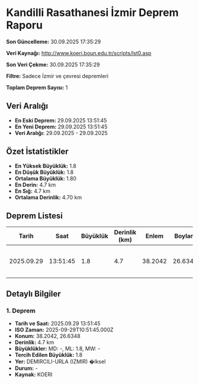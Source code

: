 # Kandilli Rasathanesi İzmir Deprem Raporu

**Son Güncelleme:** 30.09.2025 17:35:29

**Veri Kaynağı:** http://www.koeri.boun.edu.tr/scripts/lst0.asp

**Son Veri Çekme:** 30.09.2025 17:35:29

**Filtre:** Sadece İzmir ve çevresi depremleri

**Toplam Deprem Sayısı:** 1

## Veri Aralığı

- **En Eski Deprem:** 29.09.2025 13:51:45
- **En Yeni Deprem:** 29.09.2025 13:51:45
- **Veri Aralığı:** 29.09.2025 - 29.09.2025

## Özet İstatistikler

- **En Yüksek Büyüklük:** 1.8
- **En Düşük Büyüklük:** 1.8
- **Ortalama Büyüklük:** 1.80
- **En Derin:** 4.7 km
- **En Sığ:** 4.7 km
- **Ortalama Derinlik:** 4.70 km

## Deprem Listesi

| Tarih | Saat | Büyüklük | Derinlik (km) | Enlem | Boylam | Konum | Durum |
|-------|------|----------|---------------|-------|--------|-------|-------|
| 2025.09.29 | 13:51:45 | 1.8 | 4.7 | 38.2042 | 26.6348 | DEMIRCILI-URLA (IZMIR) �lksel | - |

## Detaylı Bilgiler

### 1. Deprem

- **Tarih ve Saat:** 2025.09.29 13:51:45
- **ISO Zaman:** 2025-09-29T10:51:45.000Z
- **Konum:** 38.2042, 26.6348
- **Derinlik:** 4.7 km
- **Büyüklükler:** MD: -, ML: 1.8, MW: -
- **Tercih Edilen Büyüklük:** 1.8
- **Yer:** DEMIRCILI-URLA (IZMIR) �lksel
- **Durum:** -
- **Kaynak:** KOERI

